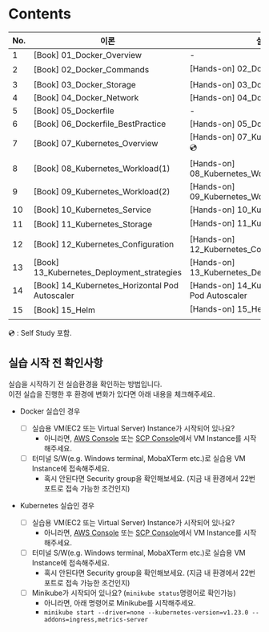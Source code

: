 # Contents

| No. | 이론                                                          | 실습                                                 |
| --- | ----------------------------------------------------------- | -------------------------------------------------- |
| 1   | [Book] 01_Docker_Overview                                   | -                                                  |
| 2   | [Book] 02_Docker_Commands                                   | [Hands-on] 02_Docker_Commands 💿                   |
| 3   | [Book] 03_Docker_Storage                                    | [Hands-on] 03_Docker_Storage                       |
| 4   | [Book] 04_Docker_Network                                    | [Hands-on] 04_Docker_Network                       |
| 5   | [Book] 05_Dockerfile                                        | -                                                  |
| 6   | [Book] 06_Dockerfile_BestPractice                           | [Hands-on] 05_Dockerfile                           |
| 7   | [Book] 07_Kubernetes_Overview                               | [Hands-on] 07_Kubernetes_Overview 💿               |
| 8   | [Book] 08_Kubernetes_Workload(1)                            | [Hands-on] 08_Kubernetes_Workload(1)               |
| 9   | [Book] 09_Kubernetes_Workload(2)                            | [Hands-on] 09_Kubernetes_Workload(2)               |
| 10  | [Book] 10_Kubernetes_Service                                | [Hands-on] 10_Kubernetes_Service                   |
| 11  | [Book] 11_Kubernetes_Storage                                | [Hands-on] 11_Kubernetes_Storage 💿                |
| 12  | [Book] 12_Kubernetes_Configuration                          | [Hands-on] 12_Kubernetes_Configuration             |
| 13  | [Book] 13_Kubernetes_Deployment_strategies                  | [Hands-on] 13_Kubernetes_Deployment_strategies     |
| 14  | [Book] 14_Kubernetes_Horizontal Pod Autoscaler              | [Hands-on] 14_Kubernetes_Horizontal Pod Autoscaler |
| 15  | [Book] 15_Helm                                              | [Hands-on] 15_Helm 💿                              |

💿 : Self Study 포함.

## 실습 시작 전 확인사항

실습을 시작하기 전 실습환경을 확인하는 방법입니다.  
이전 실습을 진행한 후 환경에 변화가 있다면 아래 내용을 체크해주세요.

- Docker 실습인 경우
  
  - [ ] 실습용 VM(EC2 또는 Virtual Server) Instance가 시작되어 있나요?
    - 아니라면, [AWS Console](https://aws.amazon.com/console/) 또는 [SCP Console](https://cloud.samsungsds.com/console)에서 VM Instance를 시작해주세요.
  - [ ] 터미널 S/W(e.g. Windows terminal, MobaXTerm etc.)로 실습용 VM Instance에 접속해주세요.
    - 혹시 안된다면 Security group을 확인해보세요. (지금 내 환경에서 22번 포트로 접속 가능한 조건인지)

- Kubernetes 실습인 경우
  
  - [ ] 실습용 VM(EC2 또는 Virtual Server) Instance가 시작되어 있나요?
    - 아니라면, [AWS Console](https://aws.amazon.com/console/) 또는 [SCP Console](https://cloud.samsungsds.com/console)에서 VM Instance를 시작해주세요.
  - [ ] 터미널 S/W(e.g. Windows terminal, MobaXTerm etc.)로 실습용 VM Instance에 접속해주세요.
    - 혹시 안된다면 Security group을 확인해보세요. (지금 내 환경에서 22번 포트로 접속 가능한 조건인지)
  - [ ] Minikube가 시작되어 있나요? (`minikube status`명령어로 확인가능)
    - 아니라면, 아래 명령어로 Minikube를 시작해주세요.
    - `minikube start --driver=none --kubernetes-version=v1.23.0 --addons=ingress,metrics-server`
